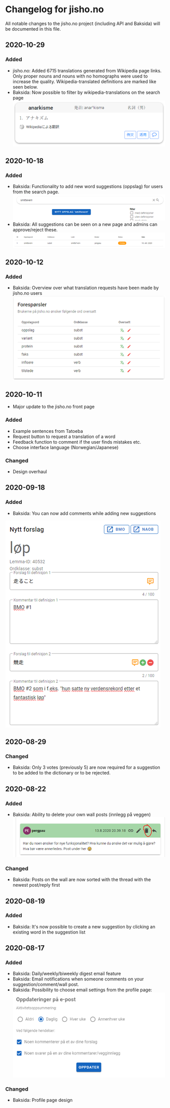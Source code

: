 # Changelog for jisho.no

All notable changes to the jisho.no project (including API and Baksida) will be documented in this file.

## 2020-10-29
### Added
- jisho.no: Added 6715 translations generated from Wikipedia page links. Only proper nouns and nouns with no homographs were used to increase the quality. Wikipedia-translated definitions are marked like seen below.
- Baksida: Now possible to filter by wikipedia-translations on the search page
![profil](https://github.com/jishono/jishono-felles/raw/master/img/201029_1.PNG)

## 2020-10-18
### Added
- Baksida: Functionality to add new word suggestions (oppslag) for users from the search page.
![profil](https://github.com/jishono/jishono-felles/raw/master/img/201018_1.PNG)
- Baksida: All suggestions can be seen on a new page and admins can approve/reject these.
![profil](https://github.com/jishono/jishono-felles/raw/master/img/201018_2.PNG)

## 2020-10-12
### Added
- Baksida: Overview over what translation requests have been made by jisho.no users
![profil](https://github.com/jishono/jishono-felles/raw/master/img/201012_1.PNG)

## 2020-10-11
- Major update to the jisho.no front page
### Added
- Example sentences from Tatoeba
- Request button to request a translation of a word
- Feedback function to comment if the user finds mistakes etc.
- Choose interface language (Norwegian/Japanese)

### Changed
- Design overhaul

## 2020-09-18
### Added
- Baksida: You can now add comments while adding new suggestions

![profil](https://github.com/jishono/jishono-felles/raw/master/img/200918_1.PNG)

## 2020-08-29

### Changed
- Baksida: Only 3 votes (previously 5) are now required for a suggestion to be added to the dictionary or to be rejected.

## 2020-08-22
### Added
- Baksida: Ability to delete your own wall posts (innlegg på veggen)
![profil](https://github.com/jishono/jishono-felles/raw/master/img/200822_1.PNG)

### Changed
- Baksida: Posts on the wall are now sorted with the thread with the newest post/reply first

## 2020-08-19
### Added
- Baksida: It's now possible to create a new suggestion by clicking an existing word in the suggestion list

## 2020-08-17
### Added
- Baksida: Daily/weekly/biweekly digest email feature
- Baksida: Email notifications when someone comments on your suggestion/comment/wall post.
- Baksida: Possibility to choose email settings from the profile page:
![profil](https://github.com/jishono/jishono-felles/raw/master/img/200817_1.PNG)

### Changed
- Baksida: Profile page design

